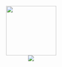 <div align="center"> <img height="137px" src="https://github-readme-stats.vercel.app/api?username=ajream&hide_title=true&hide_border=true&show_icons=trueline_height=21&text_color=000&icon_color=000&bg_color=0,ea6161,ffc64d,fffc4d,52fa5a&theme=graywhite" /> </div>


<div align="center"> <img src="https://metrics.lecoq.io/ajream?template=classic&base.indepth=false&base.hireable=false&config.timezone=Asia%2FShanghai"></div>


